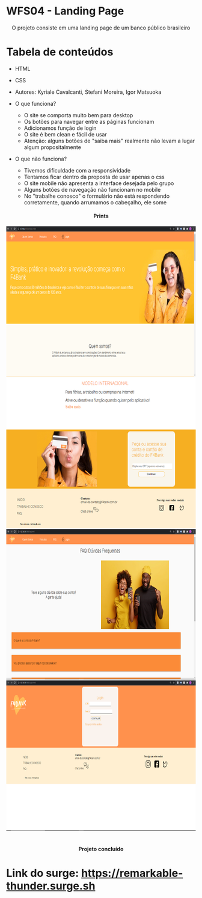 # WFS04 - Landing Page

<p align="center">O projeto consiste em uma landing page de um banco público brasileiro</p>

Tabela de conteúdos
=================
<!--ts-->
   * HTML
   * CSS
   * Autores: Kyriale Cavalcanti, Stefani Moreira, Igor Matsuoka 
   * O que funciona?
        * O site se comporta muito bem para desktop
        * Os botões para navegar entre as páginas funcionam
        * Adicionamos função de login
        * O site é bem clean e fácil de usar
        * Atenção: alguns botões de "saiba mais" realmente não levam a lugar algum propositalmente
        
   * O que não funciona?
        * Tivemos dificuldade com a responsividade
        * Tentamos ficar dentro da proposta de usar apenas o css
        * O site mobile não apresenta a interface desejada pelo grupo
        * Alguns botões de navegação não funcionam no mobile
        * No "trabalhe conosco" o formulário não está respondendo corretamente, quando arrumamos o cabeçalho, ele some
<!--te-->

<h4 align="center"> 
	Prints
</h4>

<div align="center">
    <img src="screenshots/index.png" height="400" alt="Screenshot"/> 
</div>
<div align="center">
    <img src="screenshots/index2.png" height="400" alt="Screenshot"/>
</div>
<div align="center">
    <img src="screenshots/faq.png" height="400" alt="Screenshot"/> 
</div>
<div align="center">
    <img src="screenshots/login.png" height="400" alt="Screenshot"/> 
</div>

<br>
<h4 align="center"> 
	Projeto concluído 
</h4>



# Link do surge: https://remarkable-thunder.surge.sh